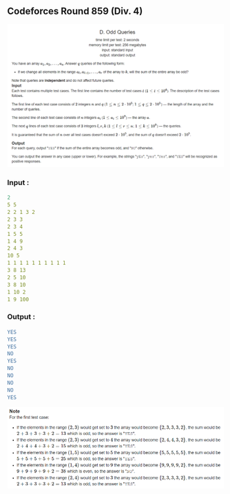 ## Codeforces Round 859 (Div. 4)



![.](i.png)

### Input :
```yaml
2
5 5
2 2 1 3 2
2 3 3
2 3 4
1 5 5
1 4 9
2 4 3
10 5
1 1 1 1 1 1 1 1 1 1
3 8 13
2 5 10
3 8 10
1 10 2
1 9 100
```

### Output :
```yaml
YES
YES
YES
NO
YES
NO
NO
NO
NO
YES
```

![.](i1.png)



